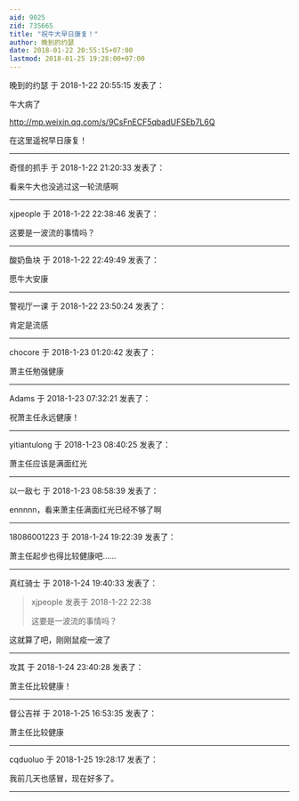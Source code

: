```yaml
---
aid: 9025
zid: 735665
title: "祝牛大早日康复！"
author: 晚到的约瑟
date: 2018-01-22 20:55:15+07:00
lastmod: 2018-01-25 19:28:00+07:00
---
```


晚到的约瑟 于 2018-1-22 20:55:15 发表了：

牛大病了

http://mp.weixin.qq.com/s/9CsFnECF5qbadUFSEb7L6Q

在这里遥祝早日康复！

---

奇怪的抓手 于 2018-1-22 21:20:33 发表了：

看来牛大也没逃过这一轮流感啊

---

xjpeople 于 2018-1-22 22:38:46 发表了：

这要是一波流的事情吗？

---

酸奶鱼块 于 2018-1-22 22:49:49 发表了：

愿牛大安康

---

警视厅一课 于 2018-1-22 23:50:24 发表了：

肯定是流感

---

chocore 于 2018-1-23 01:20:42 发表了：

萧主任勉强健康

---

Adams 于 2018-1-23 07:32:21 发表了：

祝萧主任永远健康！

---

yitiantulong 于 2018-1-23 08:40:25 发表了：

萧主任应该是满面红光

---

以一敌七 于 2018-1-23 08:58:39 发表了：

ennnnn，看来萧主任满面红光已经不够了啊

---

18086001223 于 2018-1-24 19:22:39 发表了：

萧主任起步也得比较健康吧……

---

真红骑士 于 2018-1-24 19:40:33 发表了：

> xjpeople 发表于 2018-1-22 22:38
>
> 这要是一波流的事情吗？

这就算了吧，刚刚鼠疫一波了

---

攻其 于 2018-1-24 23:40:28 发表了：

萧主任比较健康！

---

督公吉祥 于 2018-1-25 16:53:35 发表了：

萧主任比较健康

---

cqduoluo 于 2018-1-25 19:28:17 发表了：

我前几天也感冒，现在好多了。

---
